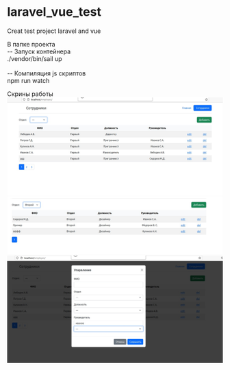 # laravel_vue_test
Creat test project laravel and vue

В папке проекта<br/>
-- Запуск контейнера<br/>
./vendor/bin/sail up<br/>
<br/>
-- Компиляция js скриптов<br/>
npm run watch<br/>

Скрины работы
<img src="/resources/images/image1.jpg">
<img src="/resources/images/image2.jpg">
<img src="/resources/images/image3.jpg">

